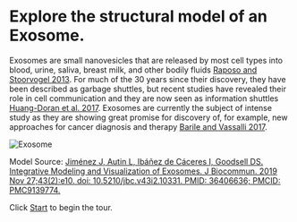 # Explore the structural model of an Exosome.

Exosomes are small nanovesicles that are released by most cell types into blood, urine, saliva, breast milk, and other bodily fluids [Raposo and Stoorvogel 2013](https://pubmed.ncbi.nlm.nih.gov/23420871). For much of the 30 years since their discovery, they have been described as garbage shuttles, but recent studies have revealed their role in cell communication and they are now seen as information shuttles [Huang-Doran et al. 2017](https://pubmed.ncbi.nlm.nih.gov/27810172). Exosomes are currently the subject of intense study as they are showing great promise for discovery of, for example, new approaches for cancer diagnosis and therapy [Barile and Vassalli 2017](https://pubmed.ncbi.nlm.nih.gov/28202367).


![Exosome](https://mesoscope.scripps.edu/explorer/img/2018Exosome_reduced.jpg)


Model Source:
[Jiménez J, Autin L, Ibáñez de Cáceres I, Goodsell DS. Integrative Modeling and Visualization of Exosomes. J Biocommun. 2019 Nov 27;43(2):e10. doi: 10.5210/jbc.v43i2.10331. PMID: 36406636; PMCID: PMC9139774.](https://www.ncbi.nlm.nih.gov/pmc/articles/PMC9139774)

Click [Start](#AB) to begin  the tour.

